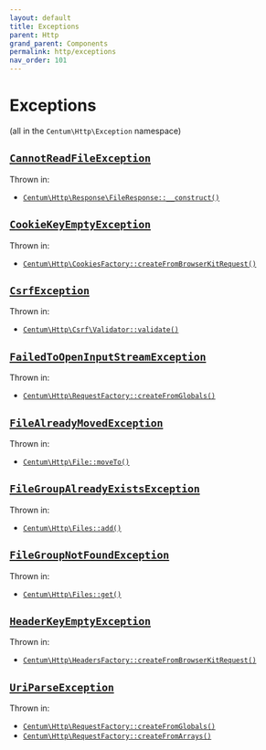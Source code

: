 ```yaml
---
layout: default
title: Exceptions
parent: Http
grand_parent: Components
permalink: http/exceptions
nav_order: 101
---
```




# Exceptions

(all in the `Centum\Http\Exception` namespace)



## [`CannotReadFileException`](https://github.com/SidRoberts/centum/blob/main/src/Http/Exception/CannotReadFileException.php)

Thrown in:

- [`Centum\Http\Response\FileResponse::__construct()`](https://github.com/SidRoberts/centum/blob/main/src/Http/Response/FileResponse.php#L18)



## [`CookieKeyEmptyException`](https://github.com/SidRoberts/centum/blob/main/src/Http/Exception/CookieKeyEmptyException.php)

Thrown in:

- [`Centum\Http\CookiesFactory::createFromBrowserKitRequest()`](https://github.com/SidRoberts/centum/blob/main/src/Http/CookiesFactory.php#L35)



## [`CsrfException`](https://github.com/SidRoberts/centum/blob/main/src/Http/Exception/CsrfException.php)

Thrown in:

- [`Centum\Http\Csrf\Validator::validate()`](https://github.com/SidRoberts/centum/blob/main/src/Http/Csrf/Validator.php#L23)



## [`FailedToOpenInputStreamException`](https://github.com/SidRoberts/centum/blob/main/src/Http/Exception/FailedToOpenInputStreamException.php)

Thrown in:

- [`Centum\Http\RequestFactory::createFromGlobals()`](https://github.com/SidRoberts/centum/blob/main/src/Http/RequestFactory.php#L17)



## [`FileAlreadyMovedException`](https://github.com/SidRoberts/centum/blob/main/src/Http/Exception/FileAlreadyMovedException.php)

Thrown in:

- [`Centum\Http\File::moveTo()`](https://github.com/SidRoberts/centum/blob/main/src/Http/File.php#L112)



## [`FileGroupAlreadyExistsException`](https://github.com/SidRoberts/centum/blob/main/src/Http/Exception/FileGroupAlreadyExistsException.php)

Thrown in:

- [`Centum\Http\Files::add()`](https://github.com/SidRoberts/centum/blob/main/src/Http/Files.php#L34)



## [`FileGroupNotFoundException`](https://github.com/SidRoberts/centum/blob/main/src/Http/Exception/FileGroupNotFoundException.php)

Thrown in:

- [`Centum\Http\Files::get()`](https://github.com/SidRoberts/centum/blob/main/src/Http/Files.php#L55)



## [`HeaderKeyEmptyException`](https://github.com/SidRoberts/centum/blob/main/src/Http/Exception/HeaderKeyEmptyException.php)

Thrown in:

- [`Centum\Http\HeadersFactory::createFromBrowserKitRequest()`](https://github.com/SidRoberts/centum/blob/main/src/Http/HeadersFactory.php#L36)



## [`UriParseException`](https://github.com/SidRoberts/centum/blob/main/src/Http/Exception/UriParseException.php)

Thrown in:

- [`Centum\Http\RequestFactory::createFromGlobals()`](https://github.com/SidRoberts/centum/blob/main/src/Http/RequestFactory.php#L17)
- [`Centum\Http\RequestFactory::createFromArrays()`](https://github.com/SidRoberts/centum/blob/main/src/Http/RequestFactory.php#L37)
